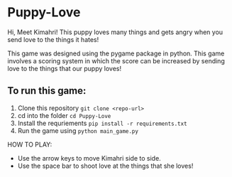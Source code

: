 # Puppy-Love

Hi, Meet Kimahri! This puppy loves many things and gets angry when you send love to the things it hates!

This game was designed using the pygame package in python. This game involves a scoring system in which the score can be increased by sending love to the things that our puppy loves!

## To run this game:
1. Clone this repository `git clone <repo-url>`
2. cd into the folder `cd Puppy-Love`
3. Install the requriements `pip install -r requirements.txt`
4. Run the game using `python main_game.py`

HOW TO PLAY:
* Use the arrow keys to move Kimahri side to side.
* Use the space bar to shoot love at the things that she loves! 

